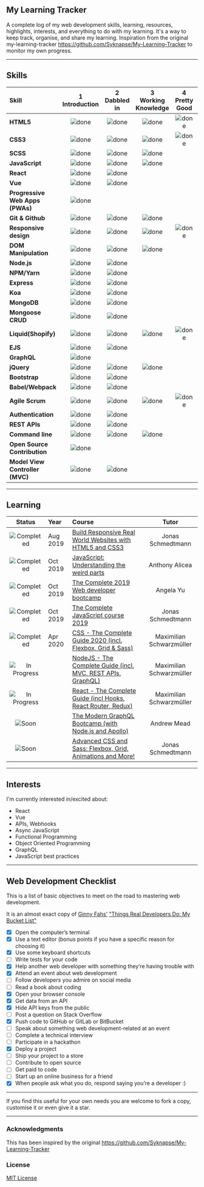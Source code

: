 ## My Learning Tracker 

A complete log of my web development skills, learning, resources, highlights, interests, and everything to do with my learning. It's a way to keep track, organise, and share my learning. Inspiration from the original my-learning-tracker https://github.com/Syknapse/My-Learning-Tracker to monitor my own progress.


----

## Skills

[done]: https://user-images.githubusercontent.com/29199184/32275438-8385f5c0-bf0b-11e7-9406-42265f71e2bd.png "Done"

|               Skill              | 1<br>Introduction | 2<br>Dabbled in | 3<br>Working Knowledge     | 4<br>Pretty Good | 5<br>Confident |
|:-------------------------------- |:-----------------:|:---------------:|:--------------------------:|:----------------:|:--------------:|
|**HTML5**                         | ![done][done]     | ![done][done]   | ![done][done]              | ![done][done]    | ![done][done]  |
|**CSS3**                          | ![done][done]     | ![done][done]   | ![done][done]              | ![done][done]    | ![done][done]  |
|**SCSS**                          | ![done][done]     | ![done][done]   | ![done][done]              |                  |                |
|**JavaScript**                    | ![done][done]     | ![done][done]   | ![done][done]              |                  |                |
|**React**                         | ![done][done]     | ![done][done]   |                            |                  |                |
|**Vue**                           | ![done][done]     | ![done][done]   |                            |                  |                |
|**Progressive Web Apps (PWAs)**   | ![done][done]     |                 |                            |                  |                |
|**Git & Github**                  | ![done][done]     | ![done][done]   | ![done][done]              |                  |                |
|**Responsive design**             | ![done][done]     | ![done][done]   | ![done][done]              | ![done][done]    |                |
|**DOM Manipulation**              | ![done][done]     | ![done][done]   | ![done][done]              |                  |                |
|**Node.js**                       | ![done][done]     | ![done][done]   |                            |                  |                |
|**NPM/Yarn**                      | ![done][done]     | ![done][done]   |                            |                  |                |
|**Express**                       | ![done][done]     | ![done][done]   |                            |                  |                |
|**Koa**                           | ![done][done]     | ![done][done]   |                            |                  |                |
|**MongoDB**                       | ![done][done]     | ![done][done]   |                            |                  |                |
|**Mongoose CRUD**                 | ![done][done]     | ![done][done]   |                            |                  |                |
|**Liquid(Shopify)**               | ![done][done]     | ![done][done]   | ![done][done]              | ![done][done]    |                |
|**EJS**                           | ![done][done]     | ![done][done]   |                            |                  |                |
|**GraphQL**                       | ![done][done]     |                 |                            |                  |                |
|**jQuery**                        | ![done][done]     | ![done][done]   | ![done][done]              |                  |                |
|**Bootstrap**                     | ![done][done]     | ![done][done]   |                            |                  |                |
|**Babel/Webpack**                 | ![done][done]     | ![done][done]   |                            |                  |                |
|**Agile Scrum**                   | ![done][done]     | ![done][done]   | ![done][done]              | ![done][done]    | ![done][done]  |
|**Authentication**                | ![done][done]     | ![done][done]   |                            |                  |                |
|**REST APIs**                     | ![done][done]     | ![done][done]   |                            |                  |                |
|**Command line**                  | ![done][done]     | ![done][done]   | ![done][done]              |                  |                |
|**Open Source Contribution**      | ![done][done]     |                 |                            |                  |                |
|**Model View Controller (MVC)**   | ![done][done]     | ![done][done]   |                            |                  |                |

----

## Learning

[//]: # (Status images)

[Completed]: https://user-images.githubusercontent.com/29199184/32275438-8385f5c0-bf0b-11e7-9406-42265f71e2bd.png "Completed"
[In Progress]: https://user-images.githubusercontent.com/29199184/34462881-7305ddac-ee4d-11e7-9b57-589424820da4.png "In Progress"
[Soon]: https://user-images.githubusercontent.com/29199184/34462916-d5c37bd4-ee4d-11e7-9f4a-d57f2243281b.png "Soon"

|            Status           |   Year   | Course                                                          |                Tutor                        |
|:---------------------------:|:---------|:----------------------------------------------------------------|:-------------------------------------------:|
| ![Completed][Completed]     | Aug 2019 | [Build Responsive Real World Websites with HTML5 and CSS3]      | Jonas Schmedtmann                           |
| ![Completed][Completed]     | Oct 2019 | [JavaScript: Understanding the weird parts]                     | Anthony Alicea                              |
| ![Completed][Completed]     | Oct 2019 | [The Complete 2019 Web developer bootcamp]                      | Angela Yu                                   |
| ![Completed][Completed]     | Oct 2019 | [The Complete JavaScript course 2019]                           | Jonas Schmedtmann                           |
| ![Completed][Completed]     | Apr 2020 | [CSS - The Complete Guide 2020 (incl. Flexbox, Grid & Sass)]    | Maximilian Schwarzmüller                    |
| ![In Progress][In Progress] |          | [NodeJS - The Complete Guide (incl. MVC, REST APIs, GraphQL)]   | Maximilian Schwarzmüller                    |
| ![In Progress][In Progress] |          | [React - The Complete Guide (incl Hooks, React Router, Redux)]  | Maximilian Schwarzmüller                    |
| ![Soon][Soon]               |          | [The Modern GraphQL Bootcamp (with Node.js and Apollo)]         | Andrew Mead                                 |
| ![Soon][Soon]               |          | [Advanced CSS and Sass: Flexbox, Grid, Animations and More!]    | Jonas Schmedtmann   

[//]: # (Reference links to courses)

[Build Responsive Real World Websites with HTML5 and CSS3]: https://www.udemy.com/course/design-and-develop-a-killer-website-with-html5-and-css3
[JavaScript: Understanding the weird parts]: https://www.udemy.com/course/understand-javascript
[The Complete 2019 Web developer bootcamp]: https://www.udemy.com/course/the-complete-web-development-bootcamp
[The Complete JavaScript course 2019]: https://www.udemy.com/course/the-complete-javascript-course
[NodeJS - The Complete Guide (incl. MVC, REST APIs, GraphQL)]: https://www.udemy.com/course/nodejs-the-complete-guide
[React - The Complete Guide (incl Hooks, React Router, Redux)]: https://www.udemy.com/course/react-the-complete-guide-incl-redux
[The Modern GraphQL Bootcamp (with Node.js and Apollo)]: https://www.udemy.com/course/graphql-bootcamp
[Advanced CSS and Sass: Flexbox, Grid, Animations and More!]: https://www.udemy.com/course/advanced-css-and-sass
[CSS - The Complete Guide 2020 (incl. Flexbox, Grid & Sass)]: https://www.udemy.com/course/css-the-complete-guide-incl-flexbox-grid-sass
----

## Interests

I'm currently interested in/excited about:

+ React
+ Vue
+ APIs, Webhooks
+ Async JavaScript
+ Functional Programming
+ Object Oriented Programming
+ GraphQL
+ JavaScript best practices

----

## Web Development Checklist

This is a list of basic objectives to meet on the road to mastering web development.

It is an almost exact copy of [Ginny Fahs'](https://twitter.com/ginnyfahs) ["Things Real Developers Do: My Bucket List"](https://blog.prototypr.io/wondering-if-youre-a-real-developer-yet-try-making-a-bucket-list-281275482155)


* [x] Open the computer’s terminal
* [x] Use a text editor (bonus points if you have a specific reason for choosing it)
* [x] Use some keyboard shortcuts
* [ ] Write tests for your code
* [x] Help another web developer with something they’re having trouble with
* [x] Attend an event about web development
* [ ] Follow developers you admire on social media
* [ ] Read a book about coding
* [x] Open your browser console
* [x] Get data from an API
* [x] Hide API keys from the public
* [ ] Post a question on Stack Overflow
* [x] Push code to GitHub or GitLab or BitBucket
* [ ] Speak about something web development-related at an event
* [ ] Complete a technical interview
* [ ] Participate in a hackathon
* [x] Deploy a project
* [ ] Ship your project to a store
* [ ] Contribute to open source
* [ ] Get paid to code
* [ ] Start up an online business for a friend
* [x] When people ask what you do, respond saying you’re a developer :)

----

If you find this useful for your own needs you are welcome to fork a copy, customise it or even give it a star.

----

### Acknowledgments

This has been inspired by the original https://github.com/Syknapse/My-Learning-Tracker 

### License

[MIT License](https://github.com/Syknapse/My-Learning-Tracker/blob/master/LICENSE)
